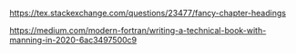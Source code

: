


https://tex.stackexchange.com/questions/23477/fancy-chapter-headings

https://medium.com/modern-fortran/writing-a-technical-book-with-manning-in-2020-6ac3497500c9


